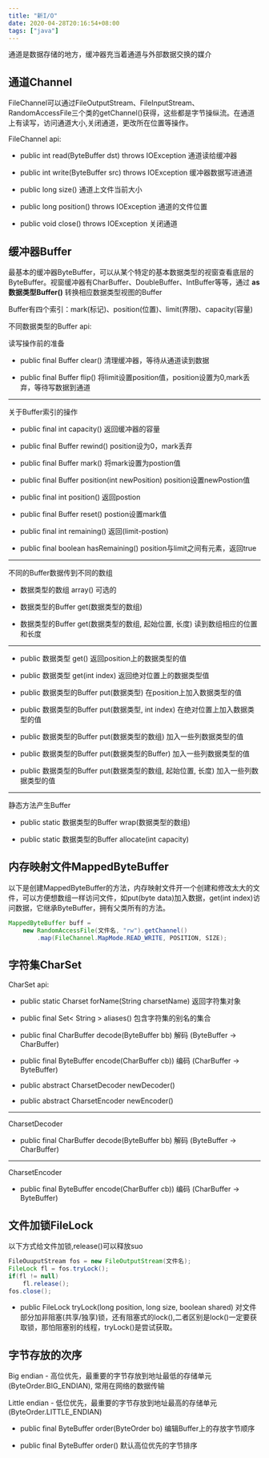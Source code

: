 ```yaml
---
title: "新I/O"
date: 2020-04-28T20:16:54+08:00
tags: ["java"]
---
```


通道是数据存储的地方，缓冲器充当着通道与外部数据交换的媒介

## 通道Channel

FileChannel可以通过FileOutputStream、FileInputStream、RandomAccessFile三个类的getChannel()获得，这些都是字节操纵流。在通道上有读写，访问通道大小,关闭通道，更改所在位置等操作。

FileChannel api:

- public  int read(ByteBuffer dst) throws IOException 通道读给缓冲器

- public  int write(ByteBuffer src) throws IOException 缓冲器数据写进通道

- public  long size() 通道上文件当前大小

- public  long position() throws IOException  通道的文件位置

- public void close() throws IOException 关闭通道

## 缓冲器Buffer

最基本的缓冲器ByteBuffer，可以从某个特定的基本数据类型的视窗查看底层的ByteBuffer。视窗缓冲器有CharBuffer、DoubleBuffer、IntBuffer等等，通过 **as数据类型Buffer()** 转换相应数据类型视图的Buffer

Buffer有四个索引：mark(标记)、position(位置)、limit(界限)、capacity(容量)

不同数据类型的Buffer api:

读写操作前的准备

- public final Buffer clear() 清理缓冲器，等待从通道读到数据

- public final Buffer flip() 将limit设置position值，position设置为0,mark丢弃，等待写数据到通道

---
关于Buffer索引的操作

- public final int capacity() 返回缓冲器的容量

- public final Buffer rewind() position设为0，mark丢弃

- public final Buffer mark() 将mark设置为postion值

- public final Buffer position(int newPosition) position设置newPostion值

- public final int position() 返回postion

- public final Buffer reset() postion设置mark值

- public final int remaining() 返回(limit-postion)

- public final boolean hasRemaining() position与limit之间有元素，返回true

---
不同的Buffer数据传到不同的数组

- 数据类型的数组 array() 可选的

- 数据类型的Buffer get(数据类型的数组)

- 数据类型的Buffer get(数据类型的数组, 起始位置, 长度) 读到数组相应的位置和长度

---

- public  数据类型 get() 返回position上的数据类型的值

- public  数据类型 get(int index) 返回绝对位置上的数据类型值

- public  数据类型的Buffer put(数据类型) 在position上加入数据类型的值

- public  数据类型的Buffer put(数据类型, int index) 在绝对位置上加入数据类型的值

- public  数据类型的Buffer put(数据类型的数组) 加入一些列数据类型的值

- public  数据类型的Buffer put(数据类型的Buffer) 加入一些列数据类型的值

- public  数据类型的Buffer put(数据类型的数组, 起始位置, 长度) 加入一些列数据类型的值

---
静态方法产生Buffer

- public static 数据类型的Buffer wrap(数据类型的数组)

- public static 数据类型的Buffer allocate(int capacity)

## 内存映射文件MappedByteBuffer

以下是创建MappedByteBuffer的方法，内存映射文件开一个创建和修改太大的文件，可以方便想数组一样访问文件，如put(byte data)加入数据，get(int index)访问数据，它继承ByteBuffer，拥有父类所有的方法。

```java
MappedByteBuffer buff = 
    new RandomAccessFile(文件名, "rw").getChannel()
        .map(FileChannel.MapMode.READ_WRITE, POSITION, SIZE);
```

## 字符集CharSet

CharSet api:

- public static Charset forName(String charsetName) 返回字符集对象

- public final Set< String > aliases() 包含字符集的别名的集合

- public final CharBuffer decode(ByteBuffer bb) 解码 (ByteBuffer -> CharBuffer)

- public final ByteBuffer encode(CharBuffer cb)) 编码 (CharBuffer -> ByteBuffer)

- public abstract CharsetDecoder newDecoder()

- public abstract CharsetEncoder newEncoder()

---
CharsetDecoder

- public final CharBuffer decode(ByteBuffer bb) 解码 (ByteBuffer -> CharBuffer)

---
CharsetEncoder

- public final ByteBuffer encode(CharBuffer cb)) 编码 (CharBuffer -> ByteBuffer)

## 文件加锁FileLock

以下方式给文件加锁,release()可以释放suo

```java
FileOuuputStream fos = new FileOutputStream(文件名);
FileLock fl = fos.tryLock();
if(fl != null)
    fl.release();
fos.close();
```

- public FileLock tryLock(long position, long size, boolean shared) 对文件部分加非阻塞(共享/独享)锁，还有阻塞式的lock(),二者区别是lock()一定要获取锁，那怕阻塞别的线程，tryLock()是尝试获取。

## 字节存放的次序

Big endian - 高位优先，最重要的字节存放到地址最低的存储单元(ByteOrder.BIG_ENDIAN), 常用在网络的数据传输

Little endian - 低位优先，最重要的字节存放到地址最高的存储单元(ByteOrder.LITTLE_ENDIAN)

- public final ByteBuffer order(ByteOrder bo) 编辑Buffer上的存放字节顺序

- public final ByteBuffer order() 默认高位优先的字节排序